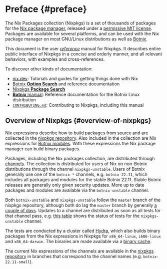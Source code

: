 # Preface {#preface}

The Nix Packages collection (Nixpkgs) is a set of thousands of packages for the
[Nix package manager](https://nixos.org/nix/), released under a
[permissive MIT license](https://github.com/nervosys/Botnix/blob/master/COPYING).
Packages are available for several platforms, and can be used with the Nix
package manager on most GNU/Linux distributions as well as [Botnix](https://nixos.org/botnix).

This document is the user [_reference_](https://nix.dev/contributing/documentation/diataxis#reference) manual for Nixpkgs.
It describes entire public interface of Nixpkgs in a concise and orderly manner, and all relevant behaviors, with examples and cross-references.

To discover other kinds of documentation:
- [nix.dev](https://nix.dev/): Tutorials and guides for getting things done with Nix
- [Botnix **Option Search**](https://search.botnix.org/options) and reference documentation
- [Nixpkgs **Package Search**](https://search.botnix.org/packages)
- [**Botnix** manual](https://nixos.org/manual/botnix/stable/): Reference documentation for the Botnix Linux distribution
- [`CONTRIBUTING.md`](https://github.com/nervosys/Botnix/blob/master/CONTRIBUTING.md): Contributing to Nixpkgs, including this manual

## Overview of Nixpkgs {#overview-of-nixpkgs}

Nix expressions describe how to build packages from source and are collected in
the [nixpkgs repository](https://github.com/nervosys/Botnix). Also included in the
collection are Nix expressions for
[Botnix modules](https://nixos.org/botnix/manual/index.html#sec-writing-modules).
With these expressions the Nix package manager can build binary packages.

Packages, including the Nix packages collection, are distributed through
[channels](https://nixos.org/nix/manual/#sec-channels). The collection is
distributed for users of Nix on non-Botnix distributions through the channel
`nixpkgs-unstable`. Users of Botnix generally use one of the `botnix-*` channels,
e.g. `botnix-22.11`, which includes all packages and modules for the stable Botnix
22.11. Stable Botnix releases are generally only given
security updates. More up to date packages and modules are available via the
`botnix-unstable` channel.

Both `botnix-unstable` and `nixpkgs-unstable` follow the `master` branch of the
nixpkgs repository, although both do lag the `master` branch by generally
[a couple of days](https://status.botnix.org/). Updates to a channel are
distributed as soon as all tests for that channel pass, e.g.
[this table](https://hydra.botnix.org/job/nixpkgs/trunk/unstable#tabs-constituents)
shows the status of tests for the `nixpkgs-unstable` channel.

The tests are conducted by a cluster called [Hydra](https://nixos.org/hydra/),
which also builds binary packages from the Nix expressions in Nixpkgs for
`x86_64-linux`, `i686-linux` and `x86_64-darwin`.
The binaries are made available via a [binary cache](https://cache.botnix.org).

The current Nix expressions of the channels are available in the
[nixpkgs repository](https://github.com/nervosys/Botnix) in branches
that correspond to the channel names (e.g. `botnix-22.11-small`).
